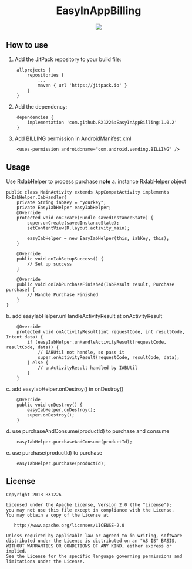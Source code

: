 <h1 align="center">EasyInAppBilling </h1>

<p align="center">
  <a target="_blank" href="https://www.paypal.me/RX1226" title="Donate using PayPal"><img src="https://img.shields.io/badge/paypal-donate-yellow.svg" /></a>
</p>


## How to use
1. Add the JitPack repository to your build file:
```
    allprojects {
        repositories {
            ...
            maven { url 'https://jitpack.io' }
        }
    }
```
2. Add the dependency:
```
    dependencies {
        implementation 'com.github.RX1226:EasyInAppBilling:1.0.2'
    }
```

3. Add BILLING permission in AndroidManifest.xml
```
    <uses-permission android:name="com.android.vending.BILLING" />
```
## Usage
Use RxIabHelper to process purchase
**note**
a. instance RxIabHelper object
```
public class MainActivity extends AppCompatActivity implements RxIabHelper.IabHandler{
    private String iabKey = "yourkey";
    private EasyIabHelper easyIabHelper;
    @Override
    protected void onCreate(Bundle savedInstanceState) {
        super.onCreate(savedInstanceState);
        setContentView(R.layout.activity_main);

        easyIabHelper = new EasyIabHelper(this, iabKey, this);
    }

    @Override
    public void onIabSetupSuccess() {
        // Set up success
    }

    @Override
    public void onIabPurchaseFinished(IabResult result, Purchase purchase) {
        // Handle Purchase Finished
    }
}
```
b. add easyIabHelper.unHandleActivityResult at onActivityResult
```
    @Override
    protected void onActivityResult(int requestCode, int resultCode, Intent data) {
        if (easyIabHelper.unHandleActivityResult(requestCode, resultCode, data)) {
            // IABUtil not handle, so pass it
            super.onActivityResult(requestCode, resultCode, data);
        } else {
            // onActivityResult handled by IABUtil
        }
    }
```
c. add easyIabHelper.onDestroy() in onDestroy()
```
    @Override
    public void onDestroy() {
        easyIabHelper.onDestroy();
        super.onDestroy();
    }
```
d. use purchaseAndConsume(productId) to purchase and consume
```
    easyIabHelper.purchaseAndConsume(productId);
```
e. use purchase(productId) to purchase
```
    easyIabHelper.purchase(productId);
```

## License
	Copyright 2018 RX1226

	Licensed under the Apache License, Version 2.0 (the "License");
	you may not use this file except in compliance with the License.
	You may obtain a copy of the License at

	   http://www.apache.org/licenses/LICENSE-2.0

	Unless required by applicable law or agreed to in writing, software
	distributed under the License is distributed on an "AS IS" BASIS,
	WITHOUT WARRANTIES OR CONDITIONS OF ANY KIND, either express or implied.
	See the License for the specific language governing permissions and
	limitations under the License.
